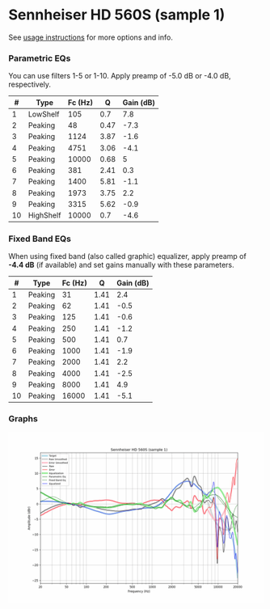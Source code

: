 # Sennheiser HD 560S (sample 1)
See [usage instructions](https://github.com/jaakkopasanen/AutoEq#usage) for more options and info.

### Parametric EQs
You can use filters 1-5 or 1-10. Apply preamp of -5.0 dB or -4.0 dB, respectively.

|   # | Type      |   Fc (Hz) |    Q |   Gain (dB) |
|-----|-----------|-----------|------|-------------|
|   1 | LowShelf  |       105 | 0.7  |         7.8 |
|   2 | Peaking   |        48 | 0.47 |        -7.3 |
|   3 | Peaking   |      1124 | 3.87 |        -1.6 |
|   4 | Peaking   |      4751 | 3.06 |        -4.1 |
|   5 | Peaking   |     10000 | 0.68 |         5   |
|   6 | Peaking   |       381 | 2.41 |         0.3 |
|   7 | Peaking   |      1400 | 5.81 |        -1.1 |
|   8 | Peaking   |      1973 | 3.75 |         2.2 |
|   9 | Peaking   |      3315 | 5.62 |        -0.9 |
|  10 | HighShelf |     10000 | 0.7  |        -4.6 |

### Fixed Band EQs
When using fixed band (also called graphic) equalizer, apply preamp of **-4.4 dB** (if available) and set gains manually with these parameters.

|   # | Type    |   Fc (Hz) |    Q |   Gain (dB) |
|-----|---------|-----------|------|-------------|
|   1 | Peaking |        31 | 1.41 |         2.4 |
|   2 | Peaking |        62 | 1.41 |        -0.5 |
|   3 | Peaking |       125 | 1.41 |        -0.6 |
|   4 | Peaking |       250 | 1.41 |        -1.2 |
|   5 | Peaking |       500 | 1.41 |         0.7 |
|   6 | Peaking |      1000 | 1.41 |        -1.9 |
|   7 | Peaking |      2000 | 1.41 |         2.2 |
|   8 | Peaking |      4000 | 1.41 |        -2.5 |
|   9 | Peaking |      8000 | 1.41 |         4.9 |
|  10 | Peaking |     16000 | 1.41 |        -5.1 |

### Graphs
![](./Sennheiser%20HD%20560S%20(sample%201).png)

